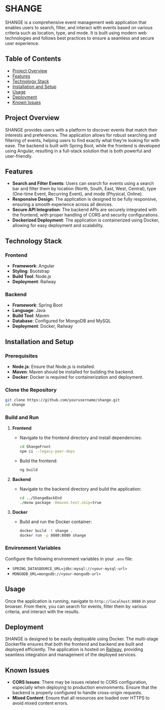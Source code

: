 # **SHANGE**

SHANGE is a comprehensive event management web application that enables users to search, filter, and interact with events based on various criteria such as location, type, and mode. It is built using modern web technologies and follows best practices to ensure a seamless and secure user experience.

## **Table of Contents**
- [Project Overview](#project-overview)
- [Features](#features)
- [Technology Stack](#technology-stack)
- [Installation and Setup](#installation-and-setup)
- [Usage](#usage)
- [Deployment](#deployment)
- [Known Issues](#known-issues)

## **Project Overview**

SHANGE provides users with a platform to discover events that match their interests and preferences. The application allows for robust searching and filtering of events, helping users to find exactly what they’re looking for with ease. The backend is built with Spring Boot, while the frontend is developed using Angular, resulting in a full-stack solution that is both powerful and user-friendly.

## **Features**

- **Search and Filter Events**: Users can search for events using a search bar and filter them by location (North, South, East, West, Central), type (One-time Event, Recurring Event), and mode (Physical, Online).
- **Responsive Design**: The application is designed to be fully responsive, ensuring a smooth experience across all devices.
- **Secure API Integration**: The backend APIs are securely integrated with the frontend, with proper handling of CORS and security configurations.
- **Dockerized Deployment**: The application is containerized using Docker, allowing for easy deployment and scalability.

## **Technology Stack**

### **Frontend**
- **Framework**: Angular
- **Styling**: Bootstrap
- **Build Tool**: Node.js
- **Deployment**: Railway

### **Backend**
- **Framework**: Spring Boot
- **Language**: Java
- **Build Tool**: Maven
- **Database**: Configured for MongoDB and MySQL
- **Deployment**: Docker, Railway

## **Installation and Setup**

### **Prerequisites**
- **Node.js**: Ensure that Node.js is installed.
- **Maven**: Maven should be installed for building the backend.
- **Docker**: Docker is required for containerization and deployment.

### **Clone the Repository**
```bash
git clone https://github.com/yourusername/shange.git
cd shange
```

### **Build and Run**

1. **Frontend**
   - Navigate to the frontend directory and install dependencies:
     ```bash
     cd ShangeFront
     npm ci --legacy-peer-deps
     ```
   - Build the frontend:
     ```bash
     ng build
     ```

2. **Backend**
   - Navigate to the backend directory and build the application:
     ```bash
     cd ../ShangeBackEnd
     ./mvnw package -Dmaven.test.skip=true
     ```

3. **Docker**
   - Build and run the Docker container:
     ```bash
     docker build -t shange .
     docker run -p 8080:8080 shange
     ```

### **Environment Variables**
Configure the following environment variables in your `.env` file:
- `SPRING_DATASOOURCE_URL=jdbc:mysql://<your-mysql-url>`
- `MONGODB_URL=mongodb://<your-mongodb-url>`

## **Usage**

Once the application is running, navigate to `http://localhost:8080` in your browser. From there, you can search for events, filter them by various criteria, and interact with the results.

## **Deployment**

SHANGE is designed to be easily deployable using Docker. The multi-stage Dockerfile ensures that both the frontend and backend are built and deployed efficiently. The application is hosted on [Railway](https://railway.app/), providing seamless integration and management of the deployed services.

## **Known Issues**

- **CORS Issues**: There may be issues related to CORS configuration, especially when deploying to production environments. Ensure that the backend is properly configured to handle cross-origin requests.
- **Mixed Content**: Ensure that all resources are loaded over HTTPS to avoid mixed content errors.

